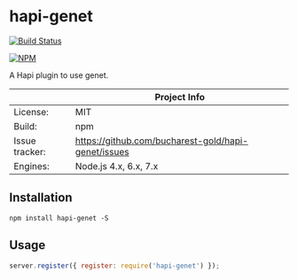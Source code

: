 # hapi-genet

[![Build Status](https://travis-ci.org/bucharest-gold/hapi-genet.svg?branch=master)](https://travis-ci.org/bucharest-gold/hapi-genet)

[![NPM](https://nodei.co/npm/hapi-genet.png)](https://npmjs.org/package/hapi-genet)

A Hapi plugin to use genet.

|                 | Project Info  |
| --------------- | ------------- |
| License:        | MIT |
| Build:          | npm |
| Issue tracker:  | https://github.com/bucharest-gold/hapi-genet/issues |
| Engines:        | Node.js 4.x, 6.x, 7.x |

## Installation

```
npm install hapi-genet -S
```

## Usage

```js
server.register({ register: require('hapi-genet') });
```

